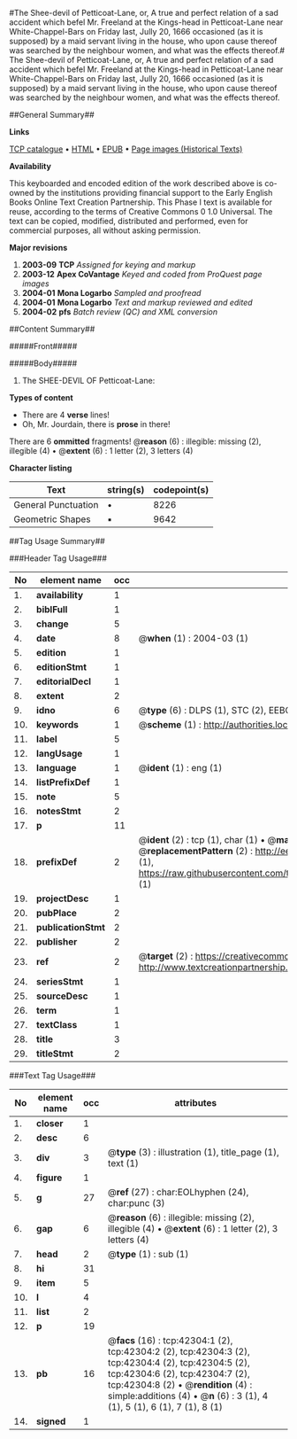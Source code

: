 #The Shee-devil of Petticoat-Lane, or, A true and perfect relation of a sad accident which befel Mr. Freeland at the Kings-head in Petticoat-Lane near White-Chappel-Bars on Friday last, Jully 20, 1666 occasioned (as it is supposed) by a maid servant living in the house, who upon cause thereof was searched by the neighbour women, and what was the effects thereof.#
The Shee-devil of Petticoat-Lane, or, A true and perfect relation of a sad accident which befel Mr. Freeland at the Kings-head in Petticoat-Lane near White-Chappel-Bars on Friday last, Jully 20, 1666 occasioned (as it is supposed) by a maid servant living in the house, who upon cause thereof was searched by the neighbour women, and what was the effects thereof.

##General Summary##

**Links**

[TCP catalogue](http://www.ota.ox.ac.uk/tcp/)  • 
[HTML](http://tei.it.ox.ac.uk/tcp/Texts-HTML/free/A59/A59614.html)  • 
[EPUB](http://tei.it.ox.ac.uk/tcp/Texts-EPUB/free/A59/A59614.epub) • 
[Page images (Historical Texts)](https://data.historicaltexts.jisc.ac.uk/view?pubId=eebo-09029653e&pageId=eebo-09029653e-42304-1)

**Availability**

This keyboarded and encoded edition of the
	       work described above is co-owned by the institutions
	       providing financial support to the Early English Books
	       Online Text Creation Partnership. This Phase I text is
	       available for reuse, according to the terms of Creative
	       Commons 0 1.0 Universal. The text can be copied,
	       modified, distributed and performed, even for
	       commercial purposes, all without asking permission.

**Major revisions**

1. __2003-09__ __TCP__ *Assigned for keying and markup*
1. __2003-12__ __Apex CoVantage__ *Keyed and coded from ProQuest page images*
1. __2004-01__ __Mona Logarbo__ *Sampled and proofread*
1. __2004-01__ __Mona Logarbo__ *Text and markup reviewed and edited*
1. __2004-02__ __pfs__ *Batch review (QC) and XML conversion*

##Content Summary##

#####Front#####

#####Body#####

1. The SHEE-DEVIL OF Petticoat-Lane:

**Types of content**

  * There are 4 **verse** lines!
  * Oh, Mr. Jourdain, there is **prose** in there!

There are 6 **ommitted** fragments! 
 @__reason__ (6) : illegible: missing (2), illegible (4)  •  @__extent__ (6) : 1 letter (2), 3 letters (4)

**Character listing**


|Text|string(s)|codepoint(s)|
|---|---|---|
|General Punctuation|•|8226|
|Geometric Shapes|▪|9642|

##Tag Usage Summary##

###Header Tag Usage###

|No|element name|occ|attributes|
|---|---|---|---|
|1.|__availability__|1||
|2.|__biblFull__|1||
|3.|__change__|5||
|4.|__date__|8| @__when__ (1) : 2004-03 (1)|
|5.|__edition__|1||
|6.|__editionStmt__|1||
|7.|__editorialDecl__|1||
|8.|__extent__|2||
|9.|__idno__|6| @__type__ (6) : DLPS (1), STC (2), EEBO-CITATION (1), OCLC (1), VID (1)|
|10.|__keywords__|1| @__scheme__ (1) : http://authorities.loc.gov/ (1)|
|11.|__label__|5||
|12.|__langUsage__|1||
|13.|__language__|1| @__ident__ (1) : eng (1)|
|14.|__listPrefixDef__|1||
|15.|__note__|5||
|16.|__notesStmt__|2||
|17.|__p__|11||
|18.|__prefixDef__|2| @__ident__ (2) : tcp (1), char (1)  •  @__matchPattern__ (2) : ([0-9\-]+):([0-9IVX]+) (1), (.+) (1)  •  @__replacementPattern__ (2) : http://eebo.chadwyck.com/downloadtiff?vid=$1&page=$2 (1), https://raw.githubusercontent.com/textcreationpartnership/Texts/master/tcpchars.xml#$1 (1)|
|19.|__projectDesc__|1||
|20.|__pubPlace__|2||
|21.|__publicationStmt__|2||
|22.|__publisher__|2||
|23.|__ref__|2| @__target__ (2) : https://creativecommons.org/publicdomain/zero/1.0/ (1), http://www.textcreationpartnership.org/docs/. (1)|
|24.|__seriesStmt__|1||
|25.|__sourceDesc__|1||
|26.|__term__|1||
|27.|__textClass__|1||
|28.|__title__|3||
|29.|__titleStmt__|2||


###Text Tag Usage###

|No|element name|occ|attributes|
|---|---|---|---|
|1.|__closer__|1||
|2.|__desc__|6||
|3.|__div__|3| @__type__ (3) : illustration (1), title_page (1), text (1)|
|4.|__figure__|1||
|5.|__g__|27| @__ref__ (27) : char:EOLhyphen (24), char:punc (3)|
|6.|__gap__|6| @__reason__ (6) : illegible: missing (2), illegible (4)  •  @__extent__ (6) : 1 letter (2), 3 letters (4)|
|7.|__head__|2| @__type__ (1) : sub (1)|
|8.|__hi__|31||
|9.|__item__|5||
|10.|__l__|4||
|11.|__list__|2||
|12.|__p__|19||
|13.|__pb__|16| @__facs__ (16) : tcp:42304:1 (2), tcp:42304:2 (2), tcp:42304:3 (2), tcp:42304:4 (2), tcp:42304:5 (2), tcp:42304:6 (2), tcp:42304:7 (2), tcp:42304:8 (2)  •  @__rendition__ (4) : simple:additions (4)  •  @__n__ (6) : 3 (1), 4 (1), 5 (1), 6 (1), 7 (1), 8 (1)|
|14.|__signed__|1||
